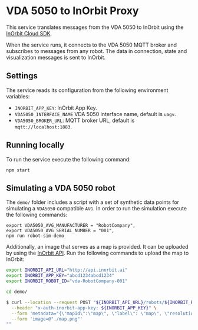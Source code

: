 # VDA 5050 to InOrbit Proxy

This service translates messages from the VDA 5050 to InOrbit using the [InOrbit
Cloud SDK](https://www.npmjs.com/package/@inorbit/cloud-sdk).

When the service runs, it connects to the VDA 5050 MQTT broker and subscribes to
messages from any robot. The data in connection, state and visualization messages
is sent to InOrbit.


## Settings

The service reads its configuration from the following environment variables:

* `INORBIT_APP_KEY`: InOrbit App Key.
* `VDA5050_INTERFACE_NAME` VDA 5050 interface name, default is `uagv`.
* `VDA5050_BROKER_URL`: MQTT broker URL, default is `mqtt://localhost:1883`.

## Running locally

To run the service execute the following command:

```console
npm start
```

## Simulating a VDA 5050 robot

The `demo/` folder includes a script with a set of synthetic data points for simulating a `VDA5050` compatible `AVG`. In order to run the simulation execute the following commands:

```console
export VDA5050_AVG_MANUFACTURER = "RobotCompany",
export VDA5050_AVG_SERIAL_NUMBER = "001",
npm run robot-sim-demo
```

Additionally, an image that serves as a map is provided. It can be uploaded by using the [InOrbit API](https://api.inorbit.ai/docs/index.html#operation/postMap). Run the following commands to upload the map to InOrbit:

```bash
export INORBIT_API_URL="http://api.inorbit.ai"
export INORBIT_APP_KEY="abcd1234abcd1234"
export INORBIT_ROBOT_ID="vda-RobotCompany-001"

cd demo/

$ curl --location --request POST "${INORBIT_API_URL}/robots/${INORBIT_ROBOT_ID}/maps" \
  --header "x-auth-inorbit-app-key: ${INORBIT_APP_KEY}" \
  --form 'metadata="{\"mapId\":\"map\", \"label\": \"map\", \"resolution\": 0.1, \"x\": 0, \"y\": 0}"' \
  --form 'image=@"./map.png"'
""
```
